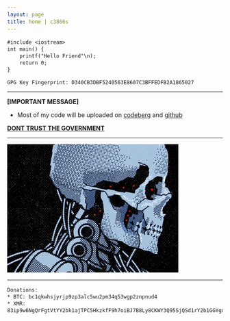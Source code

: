 ```yaml
---
layout: page
title: home | c3866s
---
```


```term
#include <iostream>
int main() {
    printf("Hello Friend"\n);
    return 0;
}
```
```term
GPG Key Fingerprint: D340CB3DBF5240563E8607C3BFFEDFB2A1865027
```
--------------------------------------------------------------------------
**[IMPORTANT MESSAGE]**
- Most of my code will be uploaded on [codeberg](https://codeberg.org/c3866s) and [github](https://github.com/c3866s)

**[DONT TRUST THE GOVERNMENT](https://briarproject.org/)**

-------------------------------------------------------------------------


![alt text](uploads/img/posts/img.png)



-------------------------------------------------------------------------
```term
Donations: 
* BTC: bc1qkwhsjyrjp9zp3alc5wu2pm34q53wgp2znpnud4
* XMR: 83ip9w6NgQrFgtVtYY2bk1ajTPC5HkzkfF9h7oiBJ7B8Ly8CKWY3Q95SjQSd1rY2b1GGYgqztBygX8Gaay9yh86YVFEdYBH
```
